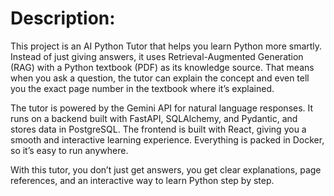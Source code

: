 # **Description:**
This project is an AI Python Tutor that helps you learn Python more smartly. Instead of just giving answers, it uses Retrieval-Augmented Generation (RAG) with a Python textbook (PDF) as its knowledge source. That means when you ask a question, the tutor can explain the concept and even tell you the exact page number in the textbook where it’s explained.

The tutor is powered by the Gemini API for natural language responses. It runs on a backend built with FastAPI, SQLAlchemy, and Pydantic, and stores data in PostgreSQL. The frontend is built with React, giving you a smooth and interactive learning experience. Everything is packed in Docker, so it’s easy to run anywhere.

With this tutor, you don’t just get answers, you get clear explanations, page references, and an interactive way to learn Python step by step.
